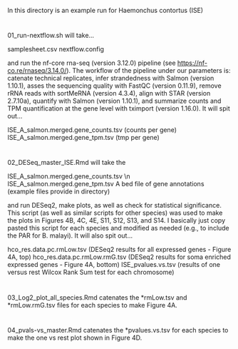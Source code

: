 In this directory is an example run for Haemonchus contortus (ISE)

#

01_run-nextflow.sh will take...

samplesheet.csv
nextflow.config

and run the nf-core rna-seq (version 3.12.0) pipeline (see https://nf-co.re/rnaseq/3.14.0/). The workflow of the pipeline under 
our parameters is: catenate technical replicates, infer strandedness with Salmon (version 1.10.1), asses the sequencing quality 
with FastQC (version 0.11.9), remove rRNA reads with sortMeRNA (version 4.3.4), align with STAR (version 2.7.10a), quantify with Salmon 
(version 1.10.1), and summarize counts and TPM quantification at the gene level with tximport (version 1.16.0). It will spit out...

ISE_A_salmon.merged.gene_counts.tsv (counts per gene)
ISE_A_salmon.merged.gene_tpm.tsv (tmp per gene)

#

02_DESeq_master_ISE.Rmd will take the 

ISE_A_salmon.merged.gene_counts.tsv \n
ISE_A_salmon.merged.gene_tpm.tsv
A bed file of gene annotations (example files provide in directory)

and run DESeq2, make plots, as well as check for statistical significance. This script (as well as similar scripts for other species) was 
used to make the plots in Figures 4B, 4C, 4E, S11, S12, S13, and S14. I basically just copy pasted this script for each species and modified 
as needed (e.g., to include the PAR for B. malayi). It will also spit out...

hco_res.data.pc.rmLow.tsv (DESeq2 results for all expressed genes - Figure 4A, top)
hco_res.data.pc.rmLow.rmG.tsv (DESeq2 results for soma enriched expressed genes - Figure 4A, bottom)
ISE_pvalues.vs.tsv (results of one versus rest Wilcox Rank Sum test for each chromosome)

#

03_Log2_plot_all_species.Rmd catenates the *rmLow.tsv and *rmLow.rmG.tsv files for each species to make Figure 4A. 

#

04_pvals-vs_master.Rmd catenates the *pvalues.vs.tsv for each species to make the one vs rest plot shown in Figure 4D.
